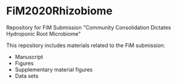 # FiM2020Rhizobiome
Repository for FiM Submission "Community Consolidation Dictates Hydroponic Root Microbiome"

This repository includes materials related to the FiM submission:
- Manuscript
- Figures
- Supplementary material figures
- Data sets
